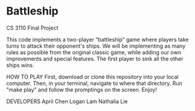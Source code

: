 # Battleship

CS 3110 Final Project

This code implements a two-player “battleship” game where players take turns to attack their opponent's ships. We will be implementing as many rules as possible from the original classic game, while adding our own improvements and special features. The first player to sink all the other ships wins.

HOW TO PLAY
First, download or clone this repository into your local computer. Then, in your terminal, navigate to where that directory. Run "make play" and follow the promptings on the screen.
Enjoy!



DEVELOPERS
April Chen
Logan Lam
Nathalia Lie
